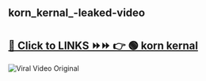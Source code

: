 
 ## korn_kernal_-leaked-video 

# <h2><a href="https://clipsfans.com/korn_kernal_&ref=git">🔗 Click to LINKS ⏩⏩ 👉 🟢 korn kernal  </a></h2>

<a href="https://clipsfans.com/korn_kernal_&ref=git" rel="nofollow" data-target="animated-image.originalLink"><img src="https://i.ibb.co.com/xMMVF88/686577567.gif" alt="Viral Video Original" style="max-width: 100%; display: inline-block;" data-target="animated-image.originalImage"></a>
